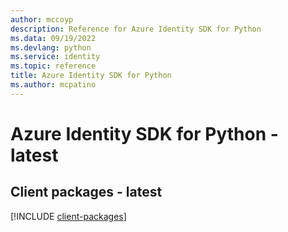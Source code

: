 ```yaml
---
author: mccoyp
description: Reference for Azure Identity SDK for Python
ms.data: 09/19/2022
ms.devlang: python
ms.service: identity
ms.topic: reference
title: Azure Identity SDK for Python
ms.author: mcpatino
---
```

# Azure Identity SDK for Python - latest

## Client packages - latest
[!INCLUDE [client-packages](identity-client-index.md)]